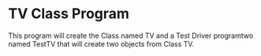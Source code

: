 # TV Class Program
This program will create the Class named TV and a Test Driver programtwo named TestTV that will create two objects from Class TV.